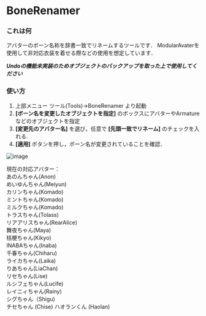 # BoneRenamer

### これは何 
アバターのボーン名称を辞書一致でリネームするツールです．
ModularAvaterを使用して非対応衣装を着せる際などの使用を想定しています．

***Undoの機能未実装のためオブジェクトのバックアップを取った上で使用してください***

### 使い方
1. 上部メニュー ツール(Tools)→BoneRenamer より起動
2. **[ボーン名を変更したオブジェクトを指定]** のボックスにアバターやArmatureなどのオブジェクトを指定
3. **[変更先のアバター名]** を選び，任意で **[先頭一致でリネーム]** のチェックを入れる.
4. **[適用]** ボタンを押し，ボーン名が変更されていることを確認．

![image](https://user-images.githubusercontent.com/103747350/223913664-77591022-875a-4566-b965-af9375bc2b51.png)

現在の対応アバター：   
あのんちゃん(Anon)  
めいゆんちゃん(Meiyun)  
カリンちゃん(Komado)  
ミントちゃん(Komado)  
ミルクちゃん(Komado)  
トラスちゃん(Tolass)  
リアアリスちゃん(RearAlice)  
舞夜ちゃん(Maya)  
桔梗ちゃん(Kikyo)  
INABAちゃん(Inaba)  
千春ちゃん(Chiharu)  
ライカちゃん(Laika)  
りあちゃん(LiaChan)  
リセちゃん(Lise)  
ルシフェちゃん(Lucife)  
レイニィちゃん(Rainy)  
シグちゃん（Shigu)  
チセちゃん (Chise)
ハオランくん (Haolan)
